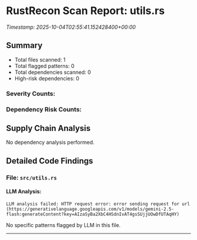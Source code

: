 # RustRecon Scan Report: utils.rs
*Timestamp: 2025-10-04T02:55:41.152428400+00:00*

## Summary
- Total files scanned: 1
- Total flagged patterns: 0
- Total dependencies scanned: 0
- High-risk dependencies: 0
### Severity Counts:
### Dependency Risk Counts:

## Supply Chain Analysis
No dependency analysis performed.

## Detailed Code Findings
### File: `src/utils.rs`
#### LLM Analysis:
```
LLM analysis failed: HTTP request error: error sending request for url (https://generativelanguage.googleapis.com/v1/models/gemini-2.5-flash:generateContent?key=AIzaSyBa2XbC4HSdnIvAT4gsSUjjUOwDfUTAqHY)
```
No specific patterns flagged by LLM in this file.

---

